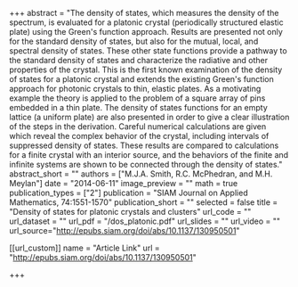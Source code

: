 +++
abstract = "The density of states, which measures the density of the spectrum, is evaluated for a platonic crystal (periodically structured elastic plate) using the Green's function approach. Results are presented not only for the standard density of states, but also for the mutual, local, and spectral density of states. These other state functions provide a pathway to the standard density of states and characterize the radiative and other properties of the crystal. This is the first known examination of the density of states for a platonic crystal and extends the existing Green's function approach for photonic crystals to thin, elastic plates. As a motivating example the theory is applied to the problem of a square array of pins embedded in a thin plate. The density of states functions for an empty lattice (a uniform plate) are also presented in order to give a clear illustration of the steps in the derivation. Careful numerical calculations are given which reveal the complex behavior of the crystal, including intervals of suppressed density of states. These results are compared to calculations for a finite crystal with an interior source, and the behaviors of the finite and infinite systems are shown to be connected through the density of states."
abstract_short = ""
authors = ["M.J.A. Smith, R.C. McPhedran, and M.H. Meylan"]
date = "2014-06-11"
image_preview = ""
math = true
publication_types = ["2"]
publication = "SIAM Journal on Applied Mathematics, 74:1551-1570"
publication_short = ""
selected = false
title = "Density of states for platonic crystals and clusters"
url_code = ""
url_dataset = ""
url_pdf = "/dos_platonic.pdf"
url_slides = ""
url_video = ""
url_source="http://epubs.siam.org/doi/abs/10.1137/130950501"

[[url_custom]]
name = "Article Link"
url = "http://epubs.siam.org/doi/abs/10.1137/130950501"

+++
